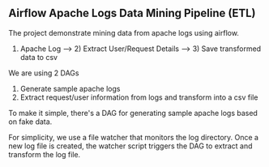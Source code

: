 ## Airflow Apache Logs Data Mining Pipeline (ETL)

The project demonstrate mining data from apache logs using airflow.

1) Apache Log --> 2) Extract User/Request Details --> 3) Save transformed data to csv

We are using 2 DAGs

1. Generate sample apache logs
2. Extract request/user information from logs and transform into a csv file

To make it simple, there's a DAG for generating sample apache logs based on fake data.

For simplicity, we use a file watcher that monitors the log directory.
Once a new log file is created, the watcher script triggers the DAG to extract and transform the log file.
